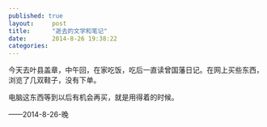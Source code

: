 ```yaml
---
published: true
layout:     post
title:      "逝去的文学和笔记"
date:       2014-8-26 19:38:22
categories:
---
```

<p>今天去叶县盖章，中午回，在家吃饭，吃后一直读曾国藩日记。在网上买些东西，浏览了几双鞋子，没有下单。</p>
<p>电脑这东西等到以后有机会再买，就是用得着的时候。</p>
                                                   ——2014-8-26-晚

